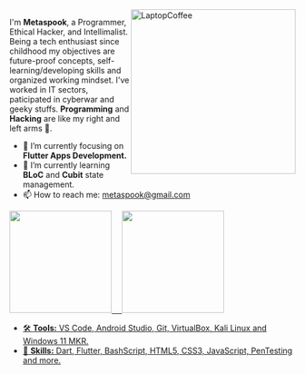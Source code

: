 <!-- Side Image -->
<img src="https://raw.githubusercontent.com/MicaelliMedeiros/micaellimedeiros/master/image/computer-illustration.png" min-width="340px" max-width="400px" width="290px" align="right" alt="LaptopCoffee">

<!-- Paragraph and bullets -->
<p align="left"> 
I'm <strong>Metaspook</strong>, a Programmer, Ethical Hacker, and Intellimalist. Being a tech enthusiast since childhood my objectives are future-proof concepts, self-learning/developing skills and organized working mindset. I've worked in IT sectors, paticipated in cyberwar and geeky stuffs. <strong>Programming</strong> and <strong>Hacking</strong> are like my right and left arms 🤝.<br>
  
  - 🔭 I’m currently focusing on <strong>Flutter Apps Development.</strong>
  - 🌱 I’m currently learning <strong>BLoC</strong> and <strong>Cubit</strong> state management.
  - 📫 How to reach me: metaspook@gmail.com
</p>

<!-- Stats and bullets -->
<a href="https://git.io/metaspook" target="_blank" rel="noopener noreferrer">
  <img height="180em" src="https://github-readme-stats.vercel.app/api/top-langs/?username=metaspook&layout=compact&langs_count=7&theme=radical"/>&emsp;
  <img height="180em" src="https://github-readme-stats.vercel.app/api?username=metaspook&count_private=true&theme=radical&show_icons=true&include_all_commits=true&hide_rank=false"/>
  
  - 🛠️ <strong>Tools:</strong> VS Code, Android Studio, Git, VirtualBox, Kali Linux and Windows 11 MKR.
  - 🦄 <strong>Skills:</strong> Dart, Flutter, BashScript, HTML5, CSS3, JavaScript, PenTesting and more.
</a>


<!-- Default Placeholders
### Hi there 👋
**metaspook/metaspook** is a ✨ _special_ ✨ repository because its `README.md` (this file) appears on your GitHub profile.

Here are some ideas to get you started:

- 🔭 I’m currently working on ...
- 🌱 I’m currently learning ...
- 👯 I’m looking to collaborate on ...
- 🤔 I’m looking for help with ...
- 💬 Ask me about ...
- 📫 How to reach me: ...
- 😄 Pronouns: ...
- ⚡ Fun fact: ...
-->
